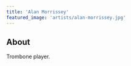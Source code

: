 ```yaml
---
title: 'Alan Morrissey'
featured_image: 'artists/alan-morrissey.jpg'
---
```


## About

Trombone player.
